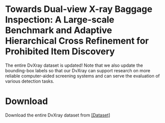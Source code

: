 # Towards Dual-view X-ray Baggage Inspection: A Large-scale Benchmark and Adaptive Hierarchical Cross Refinement for Prohibited Item Discovery

The entire DvXray dataset is updated! Note that we also update the bounding-box labels so that our DvXray can support research on more reliable computer-aided screening systems and can serve the evaluation of various detection tasks.

# Download 

Download the entire DvXray dataset from [[Dataset]](https://pan.baidu.com/s/1vGyN3wKW1oDh2oFJjJdFjw?pwd=qlzj)
